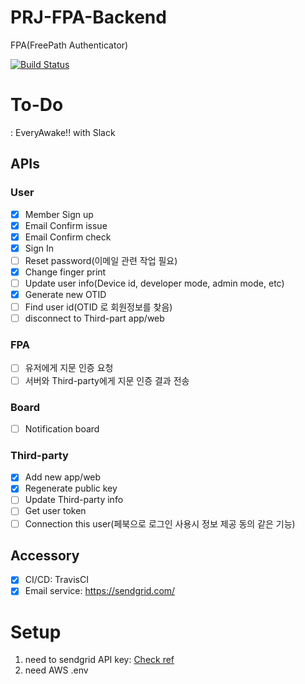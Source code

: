 # PRJ-FPA-Backend

FPA(FreePath Authenticator)

[![Build Status](https://travis-ci.com/everyawake/PRJ-FPA-Backend.svg?branch=master)](https://travis-ci.com/everyawake/PRJ-FPA-Backend)

# To-Do

: EveryAwake!! with Slack

## APIs

### User

- [x] Member Sign up
- [x] Email Confirm issue
- [x] Email Confirm check
- [x] Sign In
- [ ] Reset password(이메일 관련 작업 필요)
- [x] Change finger print
- [ ] Update user info(Device id, developer mode, admin mode, etc)
- [x] Generate new OTID
- [ ] Find user id(OTID 로 회원정보를 찾음)
- [ ] disconnect to Third-part app/web

### FPA

- [ ] 유저에게 지문 인증 요청
- [ ] 서버와 Third-party에게 지문 인증 결과 전송

### Board

- [ ] Notification board

### Third-party

- [x] Add new app/web
- [x] Regenerate public key
- [ ] Update Third-party info
- [ ] Get user token
- [ ] Connection this user(페북으로 로그인 사용시 정보 제공 동의 같은 기능)

## Accessory

- [x] CI/CD: TravisCI
- [x] Email service: https://sendgrid.com/

# Setup

1. need to sendgrid API key: [Check ref](https://app.sendgrid.com/guide/integrate/langs/nodejs)
2. need AWS .env
